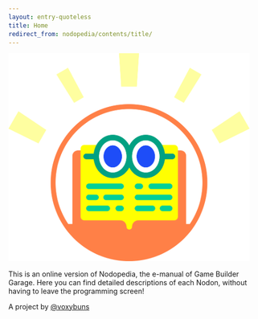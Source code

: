 ```yaml
---
layout: entry-quoteless
title: Home
redirect_from: nodopedia/contents/title/
---
```

<img width="480px" class="hero" src="/assets/nodopedia/img/hero.svg" alt="Nodopedia">
<div class="hero"><p>This is an online version of Nodopedia, the e-manual of Game Builder Garage. Here you can find detailed descriptions of each Nodon, without having to leave the programming screen!</p></div>
<p>A project by <a href="https://twitter.com/voxybuns">@voxybuns</a></p>